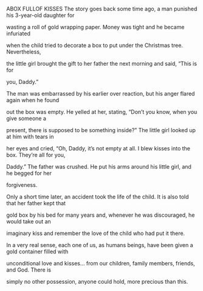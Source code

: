 


ABOX FULLOF KISSES
The story goes back some time ago, a man punished his 3-year-old
daughter for

wasting a roll of gold wrapping paper. Money was tight and he became
infuriated

when the child tried to decorate a box to put under the Christmas tree.
Nevertheless,

the little girl brought the gift to her father the next morning and
said, “This is for

you, Daddy.”

The man was embarrassed by his earlier over reaction, but his anger
flared again when he found

out the box was empty. He yelled at her, stating, “Don’t you know, when
you give someone a

present, there is supposed to be something inside?” The little girl
looked up at him with tears in

her eyes and cried, “Oh, Daddy, it’s not empty at all. I blew kisses
into the box. They’re all for you,

Daddy.” The father was crushed. He put his arms around his little girl,
and he begged for her

forgiveness.

Only a short time later, an accident took the life of the child. It is
also told that her father kept that

gold box by his bed for many years and, whenever he was discouraged, he
would take out an

imaginary kiss and remember the love of the child who had put it there.

In a very real sense, each one of us, as humans beings, have been given
a gold container filled with

unconditional love and kisses... from our children, family members,
friends, and God. There is

simply no other possession, anyone could hold, more precious than this.


